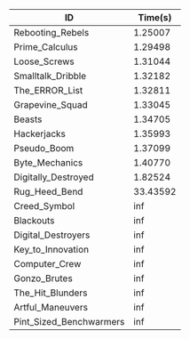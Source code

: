 |ID|Time(s)|
|-|-|
|Rebooting_Rebels|1.25007|
|Prime_Calculus|1.29498|
|Loose_Screws|1.31044|
|Smalltalk_Dribble|1.32182|
|The_ERROR_List|1.32811|
|Grapevine_Squad|1.33045|
|Beasts|1.34705|
|Hackerjacks|1.35993|
|Pseudo_Boom|1.37099|
|Byte_Mechanics|1.40770|
|Digitally_Destroyed|1.82524|
|Rug_Heed_Bend|33.43592|
|Creed_Symbol|inf|
|Blackouts|inf|
|Digital_Destroyers|inf|
|Key_to_Innovation|inf|
|Computer_Crew|inf|
|Gonzo_Brutes|inf|
|The_Hit_Blunders|inf|
|Artful_Maneuvers|inf|
|Pint_Sized_Benchwarmers|inf|
